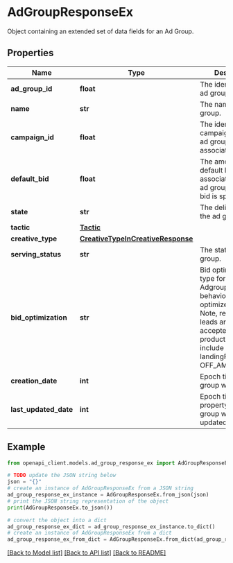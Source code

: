 # AdGroupResponseEx

Object containing an extended set of data fields for an Ad Group.

## Properties

Name | Type | Description | Notes
------------ | ------------- | ------------- | -------------
**ad_group_id** | **float** | The identifier of the ad group. | [optional] 
**name** | **str** | The name of the ad group. | [optional] 
**campaign_id** | **float** | The identifier of the campaign that this ad group is associated with. | [optional] 
**default_bid** | **float** | The amount of the default bid associated with the ad group. Used if no bid is specified. | [optional] 
**state** | **str** | The delivery state of the ad group. | [optional] 
**tactic** | [**Tactic**](Tactic.md) |  | [optional] 
**creative_type** | [**CreativeTypeInCreativeResponse**](CreativeTypeInCreativeResponse.md) |  | [optional] 
**serving_status** | **str** | The status of the ad group. | [optional] 
**bid_optimization** | **str** | Bid optimization type for the Adgroup. Default behavior is to optimize for clicks. Note, reach, clicks, leads are only accepted with productAds that include landingPageURL OFF_AMAZON_LINK. |Name|CostType|Description| |----|--------|-----------| |reach|vcpm|Optimize for viewable impressions. $1 is the minimum bid for vCPM.| |clicks [Default]|cpc|Optimize for page visits.| |conversions|cpc|Optimize for conversion.| |leads |cpc| Optimize for lead generation.| | [optional] 
**creation_date** | **int** | Epoch time the ad group was created. | [optional] 
**last_updated_date** | **int** | Epoch time any property in the ad group was last updated. | [optional] 

## Example

```python
from openapi_client.models.ad_group_response_ex import AdGroupResponseEx

# TODO update the JSON string below
json = "{}"
# create an instance of AdGroupResponseEx from a JSON string
ad_group_response_ex_instance = AdGroupResponseEx.from_json(json)
# print the JSON string representation of the object
print(AdGroupResponseEx.to_json())

# convert the object into a dict
ad_group_response_ex_dict = ad_group_response_ex_instance.to_dict()
# create an instance of AdGroupResponseEx from a dict
ad_group_response_ex_from_dict = AdGroupResponseEx.from_dict(ad_group_response_ex_dict)
```
[[Back to Model list]](../README.md#documentation-for-models) [[Back to API list]](../README.md#documentation-for-api-endpoints) [[Back to README]](../README.md)


